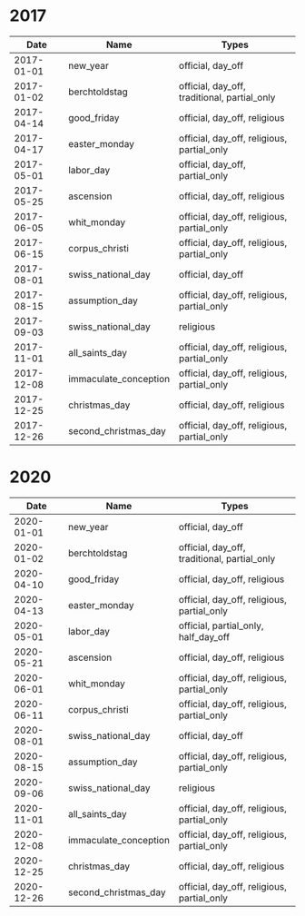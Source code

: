 # 2017

| Date       | Name                  | Types                                        |
|------------|-----------------------|----------------------------------------------|
| 2017-01-01 | new_year              | official, day_off                            |
| 2017-01-02 | berchtoldstag         | official, day_off, traditional, partial_only |
| 2017-04-14 | good_friday           | official, day_off, religious                 |
| 2017-04-17 | easter_monday         | official, day_off, religious, partial_only   |
| 2017-05-01 | labor_day             | official, day_off, partial_only              |
| 2017-05-25 | ascension             | official, day_off, religious                 |
| 2017-06-05 | whit_monday           | official, day_off, religious, partial_only   |
| 2017-06-15 | corpus_christi        | official, day_off, religious, partial_only   |
| 2017-08-01 | swiss_national_day    | official, day_off                            |
| 2017-08-15 | assumption_day        | official, day_off, religious, partial_only   |
| 2017-09-03 | swiss_national_day    | religious                                    |
| 2017-11-01 | all_saints_day        | official, day_off, religious, partial_only   |
| 2017-12-08 | immaculate_conception | official, day_off, religious, partial_only   |
| 2017-12-25 | christmas_day         | official, day_off, religious                 |
| 2017-12-26 | second_christmas_day  | official, day_off, religious, partial_only   |

# 2020

| Date       | Name                  | Types                                        |
|------------|-----------------------|----------------------------------------------|
| 2020-01-01 | new_year              | official, day_off                            |
| 2020-01-02 | berchtoldstag         | official, day_off, traditional, partial_only |
| 2020-04-10 | good_friday           | official, day_off, religious                 |
| 2020-04-13 | easter_monday         | official, day_off, religious, partial_only   |
| 2020-05-01 | labor_day             | official, partial_only, half_day_off         |
| 2020-05-21 | ascension             | official, day_off, religious                 |
| 2020-06-01 | whit_monday           | official, day_off, religious, partial_only   |
| 2020-06-11 | corpus_christi        | official, day_off, religious, partial_only   |
| 2020-08-01 | swiss_national_day    | official, day_off                            |
| 2020-08-15 | assumption_day        | official, day_off, religious, partial_only   |
| 2020-09-06 | swiss_national_day    | religious                                    |
| 2020-11-01 | all_saints_day        | official, day_off, religious, partial_only   |
| 2020-12-08 | immaculate_conception | official, day_off, religious, partial_only   |
| 2020-12-25 | christmas_day         | official, day_off, religious                 |
| 2020-12-26 | second_christmas_day  | official, day_off, religious, partial_only   |
